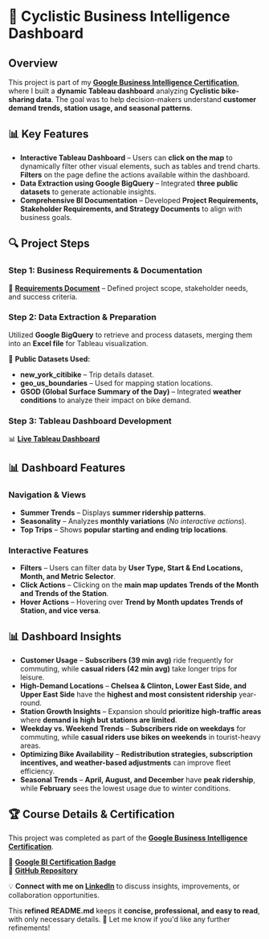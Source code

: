 # **🚴 Cyclistic Business Intelligence Dashboard**  

## **Overview**  
This project is part of my **[Google Business Intelligence Certification](https://www.coursera.org/professional-certificates/google-business-intelligence)**, where I built a **dynamic Tableau dashboard** analyzing **Cyclistic bike-sharing data**. The goal was to help decision-makers understand **customer demand trends, station usage, and seasonal patterns**.


## **📊 Key Features**  

- **Interactive Tableau Dashboard** – Users can **click on the map** to dynamically filter other visual elements, such as tables and trend charts. **Filters** on the page define the actions available within the dashboard.  
- **Data Extraction using Google BigQuery** – Integrated **three public datasets** to generate actionable insights.  
- **Comprehensive BI Documentation** – Developed **Project Requirements, Stakeholder Requirements, and Strategy Documents** to align with business goals.  


## **🔍 Project Steps**  

### **Step 1: Business Requirements & Documentation**  
📂 **[Requirements Document](https://github.com/amritachinnam/Cyclistic-BI-Dashboard/tree/main/Requirements%20Document)** – Defined project scope, stakeholder needs, and success criteria.  

### **Step 2: Data Extraction & Preparation**  
Utilized **Google BigQuery** to retrieve and process datasets, merging them into an **Excel file** for Tableau visualization.  

📌 **Public Datasets Used:**  
- **new_york_citibike** – Trip details dataset.  
- **geo_us_boundaries** – Used for mapping station locations.  
- **GSOD (Global Surface Summary of the Day)** – Integrated **weather conditions** to analyze their impact on bike demand.  

### **Step 3: Tableau Dashboard Development**  
📊 **[Live Tableau Dashboard](https://public.tableau.com/app/profile/amrita.chinnam/viz/CyclisticGoogleBusinessIntelligenceDashboard/SummerTrends)**  

## **📊 Dashboard Features**  

### **Navigation & Views**  
- **Summer Trends** – Displays **summer ridership patterns**.  
- **Seasonality** – Analyzes **monthly variations** (*No interactive actions*).  
- **Top Trips** – Shows **popular starting and ending trip locations**.  

### **Interactive Features**  
- **Filters** – Users can filter data by **User Type, Start & End Locations, Month, and Metric Selector**.  
- **Click Actions** – Clicking on the **main map updates Trends of the Month and Trends of the Station**.  
- **Hover Actions** – Hovering over **Trend by Month updates Trends of Station, and vice versa**.  

## **📊 Dashboard Insights**  

- **Customer Usage** – **Subscribers (39 min avg)** ride frequently for commuting, while **casual riders (42 min avg)** take longer trips for leisure.  
- **High-Demand Locations** – **Chelsea & Clinton, Lower East Side, and Upper East Side** have the **highest and most consistent ridership** year-round.  
- **Station Growth Insights** – Expansion should **prioritize high-traffic areas** where **demand is high but stations are limited**.  
- **Weekday vs. Weekend Trends** – **Subscribers ride on weekdays** for commuting, while **casual riders use bikes on weekends** in tourist-heavy areas.  
- **Optimizing Bike Availability** – **Redistribution strategies, subscription incentives, and weather-based adjustments** can improve fleet efficiency.  
- **Seasonal Trends** – **April, August, and December** have **peak ridership**, while **February** sees the lowest usage due to winter conditions.  


## **🏆 Course Details & Certification**  
This project was completed as part of the **[Google Business Intelligence Certification](https://www.coursera.org/professional-certificates/google-business-intelligence)**.  

📜 **[Google BI Certification Badge](https://www.credly.com/badges/b28be961-1548-45cf-bd3e-47df0f5fdb33/linked_in_profile)**  
🔗 **[GitHub Repository](https://github.com/amritachinnam/Cyclistic-BI-Dashboard/tree/main)**  

💡 **Connect with me on [LinkedIn](https://www.linkedin.com/in/amrita-chinnam-866545190/)** to discuss insights, improvements, or collaboration opportunities.  


This **refined README.md** keeps it **concise, professional, and easy to read**, with only necessary details. 🚀 Let me know if you'd like any further refinements!
